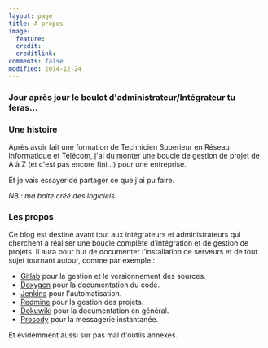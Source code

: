 ```yaml
---
layout: page
title: A propos
image:
  feature:
  credit:
  creditlink: 
comments: false
modified: 2014-12-24
---
```


### Jour après jour le boulot d'administrateur/Intégrateur tu feras...

### Une histoire
Après avoir fait une formation de Technicien Superieur en Réseau Informatique et Télécom, j'ai du monter une boucle de gestion de projet de A à Z (et c'est pas encore fini...) pour une entreprise.

Et je vais essayer de partager ce que j'ai pu faire.

_NB : ma boite créé des logiciels._

### Les propos
Ce blog est destiné avant tout aux intégrateurs et administrateurs qui cherchent à réaliser une boucle complète d’intégration et de gestion de projets. Il aura pour but de documenter l’installation de serveurs et de tout sujet tournant autour, comme par exemple :

 * [Gitlab](https://gitlab.com) pour la gestion et le versionnement des sources.
 * [Doxygen](www.doxygen.org/) pour la documentation du code.
 * [Jenkins](https://jenkins-ci.org) pour l'automatisation.
 * [Redmine](www.redmine.org/) pour la gestion des projets.
 * [Dokuwiki](https://www.dokuwiki.org/) pour la documentation en général.
 * [Prosody](https://prosody.im/) pour la messagerie instantanée.

Et évidemment aussi sur pas mal d'outils annexes.
